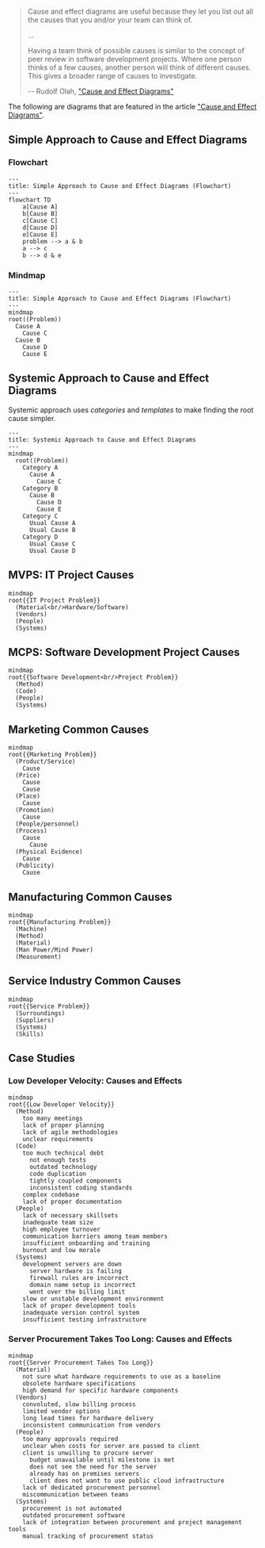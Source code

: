 > Cause and effect diagrams are useful because they let you list out all the causes that you and/or your team can think of.
> 
> ...
> 
> Having a team think of possible causes is similar to the concept of peer review in software development projects. Where one person thinks of a few causes, another person will think of different causes. This gives a broader range of causes to investigate.
> 
> -- Rudolf Olah, ["Cause and Effect Diagrams"](https://rudolfolah.com/cause-and-effect-diagrams/)

The following are diagrams that are featured in the article ["Cause and Effect Diagrams"](https://rudolfolah.com/cause-and-effect-diagrams/).

## Simple Approach to Cause and Effect Diagrams

### Flowchart

```mermaid
---
title: Simple Approach to Cause and Effect Diagrams (Flowchart)
---
flowchart TD
    a[Cause A]
    b[Cause B]
    c[Cause C]
    d[Cause D]
    e[Cause E]
    problem --> a & b
    a --> c
    b --> d & e
```

### Mindmap

```mermaid
---
title: Simple Approach to Cause and Effect Diagrams (Flowchart)
---
mindmap
root((Problem))
  Cause A
    Cause C
  Cause B
    Cause D
    Cause E
```


## Systemic Approach to Cause and Effect Diagrams
Systemic approach uses _categories_ and _templates_ to make finding the root cause simpler.

```mermaid
---
title: Systemic Approach to Cause and Effect Diagrams
---
mindmap
  root((Problem))
    Category A
      Cause A
        Cause C
    Category B
      Cause B
        Cause D
        Cause E
    Category C
      Usual Cause A
      Usual Cause B
    Category D
      Usual Cause C
      Usual Cause D
```

## MVPS: IT Project Causes
```mermaid
mindmap
root{{IT Project Problem}}
  (Material<br/>Hardware/Software)
  (Vendors)
  (People)
  (Systems)
```

## MCPS: Software Development Project Causes
```mermaid
mindmap
root{{Software Development<br/>Project Problem}}
  (Method)
  (Code)
  (People)
  (Systems)
```

## Marketing Common Causes
```mermaid
mindmap
root{{Marketing Problem}}
  (Product/Service)
    Cause
  (Price)
    Cause
    Cause
  (Place)
    Cause
  (Promotion)
    Cause
  (People/personnel)
  (Process)
    Cause
      Cause
  (Physical Evidence)
    Cause
  (Publicity)
    Cause
```

## Manufacturing Common Causes
```mermaid
mindmap
root{{Manufacturing Problem}}
  (Machine)
  (Method)
  (Material)
  (Man Power/Mind Power)
  (Measurement)
```

## Service Industry Common Causes

```mermaid
mindmap
root{{Service Problem}}
  (Surroundings)
  (Suppliers)
  (Systems)
  (Skills)
```

## Case Studies

### Low Developer Velocity: Causes and Effects
```mermaid
mindmap
root{{Low Developer Velocity}}
  (Method)
    too many meetings
    lack of proper planning
    lack of agile methodologies
    unclear requirements
  (Code)
    too much technical debt
      not enough tests
      outdated technology
      code duplication
      tightly coupled components
      inconsistent coding standards
    complex codebase
    lack of proper documentation
  (People)
    lack of necessary skillsets
    inadequate team size
    high employee turnover
    communication barriers among team members
    insufficient onboarding and training
    burnout and low morale
  (Systems)
    development servers are down
      server hardware is failing
      firewall rules are incorrect
      domain name setup is incorrect
      went over the billing limit
    slow or unstable development environment
    lack of proper development tools
    inadequate version control system
    insufficient testing infrastructure
```

### Server Procurement Takes Too Long: Causes and Effects
```mermaid
mindmap
root{{Server Procurement Takes Too Long}}
  (Material)
    not sure what hardware requirements to use as a baseline
    obsolete hardware specifications
    high demand for specific hardware components
  (Vendors)
    convoluted, slow billing process
    limited vendor options
    long lead times for hardware delivery
    inconsistent communication from vendors
  (People)
    too many approvals required
    unclear when costs for server are passed to client
    client is unwilling to procure server
      budget unavailable until milestone is met
      does not see the need for the server
      already has on premises servers
      client does not want to use public cloud infrastructure
    lack of dedicated procurement personnel
    miscommunication between teams
  (Systems)
    procurement is not automated
    outdated procurement software
    lack of integration between procurement and project management tools
    manual tracking of procurement status
```
